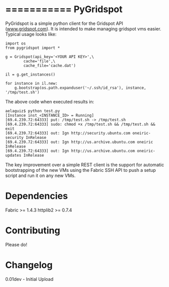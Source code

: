 ===========
PyGridspot
===========

PyGridspot is a simple python client for the Gridspot API (www.gridspot.com). It is
intended to make managing gridspot vms easier. Typical usage looks like:

	import os
	from pygridspot import *

	g = Gridspot(api_key='<YOUR API KEY>',\
			cache='file',\
			cache_file='cache.dat')

	il = g.get_instances()

	for instance in il.new:
	    g.bootstrap(os.path.expanduser('~/.ssh/id_rsa'), instance, '/tmp/test.sh')

The above code when executed results in:

	aelaguiz$ python test.py
	[Instance inst_<INSTANCE_ID> = Running]
	[69.4.239.72:64333] put: /tmp/test.sh -> /tmp/test.sh
	[69.4.239.72:64333] sudo: chmod +x /tmp/test.sh && /tmp/test.sh && exit
	[69.4.239.72:64333] out: Ign http://security.ubuntu.com oneiric-security InRelease
	[69.4.239.72:64333] out: Ign http://us.archive.ubuntu.com oneiric InRelease
	[69.4.239.72:64333] out: Ign http://us.archive.ubuntu.com oneiric-updates InRelease

The key improvement over a simple REST client is the support for automatic bootstrapping
of the new VMs using the Fabric SSH API to push a setup script and run it on any new VMs.

Dependencies
===========

Fabric >= 1.4.3
httplib2 >= 0.7.4

Contributing
===========

Please do!

Changelog
========

0.01dev - Initial Upload
